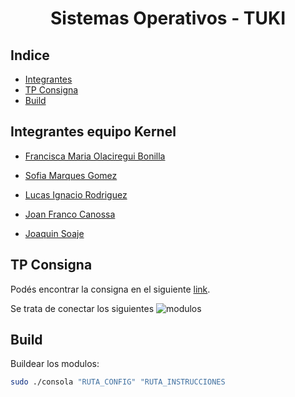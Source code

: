 
<h1 align="center"> Sistemas Operativos - TUKI </h1>

## Indice
- [Integrantes](#integrantes-equipo-kernel)
- [TP Consigna](#tp-consigna)
 - [Build](#build) 

## Integrantes equipo Kernel
* [Francisca Maria Olaciregui Bonilla](https://www.github.com/folaciregui)

* [Sofia Marques Gomez](https://www.github.com/smarquesgomez)

* [Lucas Ignacio Rodriguez](https://www.github.com/lucasirod)

* [Joan Franco Canossa](https://www.github.com/jfr4nc0)

* [Joaquin Soaje](https://www.github.com/joaquinsoaje)

## TP Consigna

Podés encontrar la consigna en el siguiente [link].

Se trata de conectar los siguientes ![modulos](https://github.com/sisoputnfrba/tp-2023-1c-KernelPanic/blob/main/modulos.png?raw=true)

[link]: https://docs.google.com/document/d/1orfThJsPmMx5uPzbY3wClGhqX8jASMOCUMlWnYAr7cA


## Build
Buildear los modulos:
```bash
sudo ./consola "RUTA_CONFIG" "RUTA_INSTRUCCIONES
```
